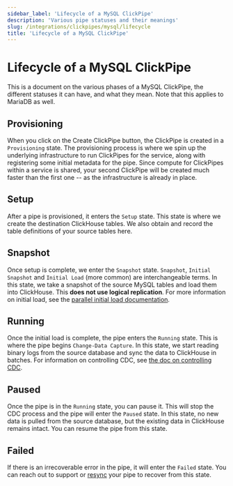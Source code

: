 ```yaml
---
sidebar_label: 'Lifecycle of a MySQL ClickPipe'
description: 'Various pipe statuses and their meanings'
slug: /integrations/clickpipes/mysql/lifecycle
title: 'Lifecycle of a MySQL ClickPipe'
---
```


# Lifecycle of a MySQL ClickPipe

This is a document on the various phases of a MySQL ClickPipe, the different statuses it can have, and what they mean. Note that this applies to MariaDB as well.

## Provisioning

When you click on the Create ClickPipe button, the ClickPipe is created in a `Provisioning` state. The provisioning process is where we spin up the underlying infrastructure to run ClickPipes for the service, along with registering some initial metadata for the pipe. Since compute for ClickPipes within a service is shared, your second ClickPipe will be created much faster than the first one -- as the infrastructure is already in place.

## Setup

After a pipe is provisioned, it enters the `Setup` state. This state is where we create the destination ClickHouse tables. We also obtain and record the table definitions of your source tables here.

## Snapshot

Once setup is complete, we enter the `Snapshot` state. `Snapshot`, `Initial Snapshot` and `Initial Load` (more common) are interchangeable terms. In this state, we take a snapshot of the source MySQL tables and load them into ClickHouse. This **does not use logical replication**. For more information on initial load, see the [parallel initial load documentation](./parallel_initial_load).

## Running

Once the initial load is complete, the pipe enters the `Running` state. This is where the pipe begins `Change-Data Capture`. In this state, we start reading binary logs from the source database and sync the data to ClickHouse in batches. For information on controlling CDC, see [the doc on controlling CDC](./controlling_sync).

## Paused

Once the pipe is in the `Running` state, you can pause it. This will stop the CDC process and the pipe will enter the `Paused` state. In this state, no new data is pulled from the source database, but the existing data in ClickHouse remains intact. You can resume the pipe from this state.

## Failed

If there is an irrecoverable error in the pipe, it will enter the `Failed` state. You can reach out to support or [resync](./resync) your pipe to recover from this state.
